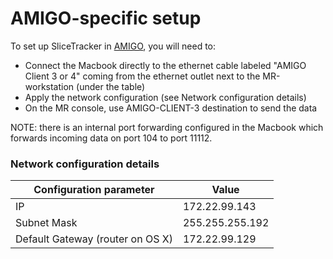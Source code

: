 # AMIGO-specific setup

To set up SliceTracker in [AMIGO](http://www.brighamandwomens.org/research/amigo/default.aspx), you will need to:
* Connect the Macbook directly to the ethernet cable labeled "AMIGO Client 3 or 4" coming from the ethernet outlet next to the MR-workstation (under the table)
* Apply the network configuration (see Network configuration details)
* On the MR console, use AMIGO-CLIENT-3 destination to send the data

NOTE: there is an internal port forwarding configured in the Macbook which forwards incoming data on port 104 to port 11112.

### Network configuration details

| Configuration parameter | Value |
| -- | -- |
| IP | 172.22.99.143 |
| Subnet Mask | 255.255.255.192 |
| Default Gateway (router on OS X)| 172.22.99.129

